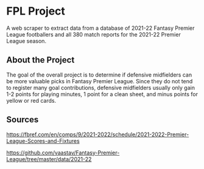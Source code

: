 # FPL Project

A web scraper to extract data from a database of 2021-22 Fantasy Premier League footballers and all 380 match reports for the 2021-22 Premier League season.

## About the Project
The goal of the overall project is to determine if defensive midfielders can be more valuable picks in Fantasy Premier League. Since they do not tend to register many goal contributions, defensive midfielders usually only gain 1-2 points for playing minutes, 1 point for a clean sheet, and minus points for yellow or red cards.

## Sources
https://fbref.com/en/comps/9/2021-2022/schedule/2021-2022-Premier-League-Scores-and-Fixtures

https://github.com/vaastav/Fantasy-Premier-League/tree/master/data/2021-22
